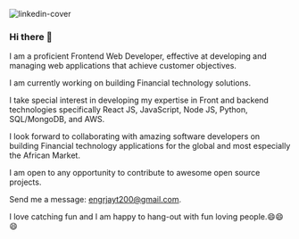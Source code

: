 ![linkedin-cover](https://user-images.githubusercontent.com/26815113/87206260-43e9c980-c301-11ea-8d2a-f1fc50b7b2a1.PNG)


### Hi there 👋
I am a proficient Frontend Web Developer, effective at developing and managing web applications that achieve customer objectives. 

I am currently working on building Financial technology solutions.

I take special interest in developing my expertise in Front and backend technologies specifically React JS, JavaScript, Node JS, Python, SQL/MongoDB, and AWS.

I look forward to collaborating with amazing software developers on building Financial technology applications for the global and most especially the African Market.

I am open to any opportunity to contribute to awesome open source projects.


Send me a message: engrjayt200@gmail.com.

I love catching fun and I am happy to hang-out with fun loving people.😄😄😄
